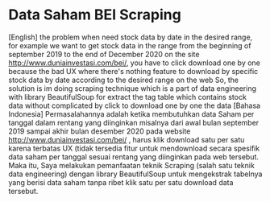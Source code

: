 # Data Saham BEI Scraping
 [English] the problem when need stock data by date in the desired range, for example we want to get stock data in the range from the beginning of september 2019 to the end of December 2020 on the site http://www.duniainvestasi.com/bei/, you have to click download one by one because the bad UX where there's nothing feature to download by specific stock data by date according to the desired range on the web  So, the solution is im doing scraping technique which is a part of data engineering with library BeautifulSoup for extract the tag table which contains stock data without complicated by click to download one by one the data  [Bahasa Indonesia] Permasalahannya adalah ketika membutuhkan data Saham per tanggal dalam rentang yang diinginkan misalnya dari awal bulan september 2019 sampai akhir bulan desember 2020 pada website http://www.duniainvestasi.com/bei/ , harus klik download satu per satu karena terbatas UX (tidak tersedia fitur untuk mendownload secara spesifik data saham per tanggal sesuai rentang yang diinginkan pada web tersebut.  Maka itu, Saya melakukan pemanfaatan teknik Scraping (salah satu teknik data engineering) dengan library BeautifulSoup untuk mengekstrak tabelnya yang berisi data saham tanpa ribet klik satu per satu download data tersebut.
